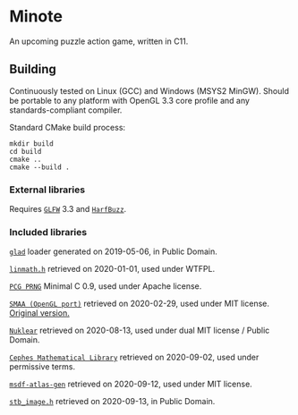 # Minote
An upcoming puzzle action game, written in C11.

## Building
Continuously tested on Linux (GCC) and Windows (MSYS2 MinGW). Should be
portable to any platform with OpenGL 3.3 core profile and any
standards-compliant compiler.

Standard CMake build process:
```
mkdir build
cd build
cmake ..
cmake --build .
```

### External libraries
Requires [`GLFW`](https://www.glfw.org/) 3.3 and
[`HarfBuzz`](http://harfbuzz.org/).

### Included libraries
[`glad`](https://glad.dav1d.de/) loader generated on 2019-05-06, in
Public Domain.

[`linmath.h`](https://github.com/datenwolf/linmath.h) retrieved on
2020-01-01, used under WTFPL.

[`PCG PRNG`](https://www.pcg-random.org/) Minimal C 0.9, used under Apache
license.

[`SMAA (OpenGL port)`](https://github.com/turol/smaaDemo) retrieved on
2020-02-29, used under MIT license.
[Original version.](https://www.iryoku.com/smaa/)

[`Nuklear`](https://github.com/Immediate-Mode-UI/Nuklear) retrieved on
2020-08-13, used under dual MIT license / Public Domain.

[`Cephes Mathematical Library`](https://www.netlib.org/cephes) retrieved on
2020-09-02, used under permissive terms.

[`msdf-atlas-gen`](https://github.com/Chlumsky/msdf-atlas-gen) retrieved on
2020-09-12, used under MIT license.

[`stb_image.h`](https://github.com/nothings/stb/blob/master/stb_image.h)
retrieved on 2020-09-13, in Public Domain.
